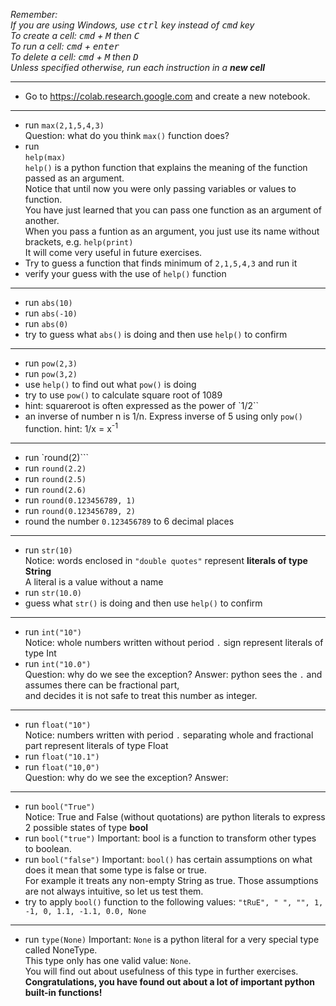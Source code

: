 *Remember:*  
*If you are using Windows, use <kbd>ctrl</kbd> key instead of <kbd>cmd</kbd> key*  
*To create a cell: <kbd>cmd</kbd> + <kbd>M</kbd> then <kbd>C</kbd>*  
*To run a cell: <kbd>cmd</kbd> + <kbd>enter</kbd>*  
*To delete a cell: <kbd>cmd</kbd> + <kbd>M</kbd> then <kbd>D</kbd>*  
*Unless specified otherwise, run each instruction in a **new cell***

---
* Go to https://colab.research.google.com and create a new notebook.
---
* run 
```max(2,1,5,4,3)```  
Question: what do you think `max()` function does?
* run  
```help(max)```  
  `help()` is a python function that explains the meaning of the function passed as an argument.  
  Notice that until now you were only passing variables or values to function.  
  You have just learned that you can pass one function as an argument of another.  
  When you pass a funtion as an argument, you just use its name without brackets, e.g. `help(print)`  
  It will come very useful in future exercises.
* Try to guess a function that finds minimum of `2,1,5,4,3` and run it
* verify your guess with the use of `help()` function
---
* run ```abs(10)```
* run ```abs(-10)```
* run ```abs(0)```
* try to guess what `abs()` is doing and then use `help()` to confirm
---
* run ```pow(2,3)```
* run ```pow(3,2)```
* use `help()` to find out what `pow()` is doing
* try to use `pow()` to calculate square root of 1089
* hint: squareroot is often expressed as the power of `1/2``
* an inverse of number n is 1/n. Express inverse of 5 using only `pow()` function. 
  hint: 1/x = x<sup>-1</sup>
---
* run `round(2)```
* run ```round(2.2)```
* run ```round(2.5)```
* run ```round(2.6)```
* run ```round(0.123456789, 1)```
* run ```round(0.123456789, 2)```
* round the number `0.123456789` to 6 decimal places
---
* run ```str(10)```  
  Notice: words enclosed in `"double quotes"` represent **literals of type String**  
  A literal is a value without a name
* run ```str(10.0)```
* guess what `str()` is doing and then use `help()` to confirm
---
* run ```int("10")```  
  Notice: whole numbers written without period `.` sign represent literals of type Int
* run ```int("10.0")```  
  Question: why do we see the exception?
  Answer: python sees the `.` and assumes there can be fractional part,  
  and decides it is not safe to treat this number as integer.
---
* run ```float("10")```  
  Notice: numbers written with period `.` separating whole and fractional part represent literals of type Float
* run ```float("10.1")```
* run ```float("10,0")```  
  Question: why do we see the exception?
  Answer:
---
* run ```bool("True")```  
  Notice: True and False (without quotations) are python literals to express 2 possible states of type **bool**
* run ```bool("true")```
  Important: bool is a function to transform other types to boolean.  
* run ```bool("false")```
  Important: `bool()` has certain assumptions on what does it mean that some type is false or true.  
  For example it treats any non-empty String as true.
  Those assumptions are not always intuitive, so let us test them.
* try to apply `bool()` function to the following values: `"tRuE", " ", "", 1, -1, 0, 1.1, -1.1, 0.0, None`
---
* run ```type(None)```
  Important: `None` is a python literal for a very special type called NoneType.  
  This type only has one valid value: `None`.  
  You will find out about usefulness of this type in further exercises.  
**Congratulations, you have found out about a lot of important python built-in functions!**
